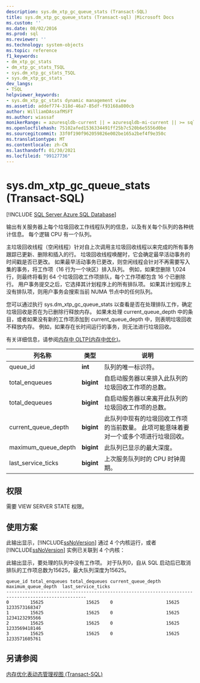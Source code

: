 ```yaml
---
description: sys.dm_xtp_gc_queue_stats (Transact-SQL)
title: sys.dm_xtp_gc_queue_stats (Transact-sql) |Microsoft Docs
ms.custom: ''
ms.date: 08/02/2016
ms.prod: sql
ms.reviewer: ''
ms.technology: system-objects
ms.topic: reference
f1_keywords:
- dm_xtp_gc_stats
- dm_xtp_gc_stats_TSQL
- sys.dm_xtp_gc_stats_TSQL
- sys.dm_xtp_gc_stats
dev_langs:
- TSQL
helpviewer_keywords:
- sys.dm_xtp_gc_stats dynamic management view
ms.assetid: addef774-318d-46a7-85df-f93168a800cb
author: WilliamDAssafMSFT
ms.author: wiassaf
monikerRange: = azuresqldb-current || = azuresqldb-mi-current || >= sql-server-2016 || >= sql-server-linux-2017
ms.openlocfilehash: 75102afed1536334491ff25b7c520b6e5556d0be
ms.sourcegitcommit: 33f0f190f962059826e002be165a2bef4f9e350c
ms.translationtype: MT
ms.contentlocale: zh-CN
ms.lasthandoff: 01/30/2021
ms.locfileid: "99127736"
---
```

# <a name="sysdm_xtp_gc_queue_stats-transact-sql"></a>sys.dm_xtp_gc_queue_stats (Transact-SQL)

[!INCLUDE [SQL Server Azure SQL Database](../../includes/applies-to-version/sql-asdb.md)]

  输出有关服务器上每个垃圾回收工作线程队列的信息，以及有关每个队列的各种统计信息。 每个逻辑 CPU 有一个队列。  
  
 主垃圾回收线程（空闲线程）针对自上次调用主垃圾回收线程以来完成的所有事务跟踪已更新、删除和插入的行。 垃圾回收线程唤醒时，它会确定最早活动事务的时间戳是否已更改。 如果最早活动事务已更改，则空闲线程会针对不再需要写入集的事务，将工作项（16 行为一个块区）排入队列。 例如，如果您删除 1,024 行，则最终将看到 64 个垃圾回收工作项排队，每个工作项都包含 16 个已删除行。  用户事务提交之后，它选择其计划程序上的所有排队项。 如果其计划程序上没有排队项，则用户事务会搜索当前 NUMA 节点中的任何队列。  
  
 您可以通过执行 sys.dm_xtp_gc_queue_stats 以查看是否在处理排队工作，确定垃圾回收是否在为已删除行释放内存。 如果未处理 current_queue_depth 中的条目，或者如果没有新的工作项添加到 current_queue_depth 中，则表明垃圾回收不释放内存。 例如，如果存在长时间运行的事务，则无法进行垃圾回收。  
  
 有关详细信息，请参阅[内存中 OLTP&#40;内存中优化&#41;](../../relational-databases/in-memory-oltp/in-memory-oltp-in-memory-optimization.md)。  
  

|列名称|类型|说明|  
|-----------------|----------|-----------------|  
|queue_id|**int**|队列的唯一标识符。|  
|total_enqueues|**bigint**|自启动服务器以来排入此队列的垃圾回收工作项的总数。|  
|total_dequeues|**bigint**|自启动服务器以来离开此队列的垃圾回收工作项的总数。|  
|current_queue_depth|**bigint**|此队列中现有的垃圾回收工作项的当前数量。 此项可能意味着要对一个或多个项进行垃圾回收。|  
|maximum_queue_depth|**bigint**|此队列已显示的最大深度。|  
|last_service_ticks|**bigint**|上次服务队列时的 CPU 时钟周期。|  
  
## <a name="permissions"></a>权限  
 需要 VIEW SERVER STATE 权限。  
  
## <a name="user-scenario"></a>使用方案  
 此输出显示，[!INCLUDE[ssNoVersion](../../includes/ssnoversion-md.md)] 通过 4 个内核运行，或者 [!INCLUDE[ssNoVersion](../../includes/ssnoversion-md.md)] 实例已关联到 4 个内核：  
  
 此输出显示，要处理的队列中没有工作项。 对于队列0，自从 SQL 启动后已取消排队的工作项总数为15625，最大队列深度为15625。  
  
```  
queue_id total_enqueues total_dequeues current_queue_depth  maximum_queue_depth  last_service_ticks  
----------------------------------------------------------------------------------------------------  
0        15625                15625    0                    15625                1233573168347  
1        15625                15625    0                    15625                1234123295566  
2        15625                15625    0                    15625                1233569418146  
3        15625                15625    0                    15625                1233571605761  
```  
  
## <a name="see-also"></a>另请参阅  
 [内存优化表动态管理视图 &#40;Transact-SQL&#41;](../../relational-databases/system-dynamic-management-views/memory-optimized-table-dynamic-management-views-transact-sql.md)  
  
  
